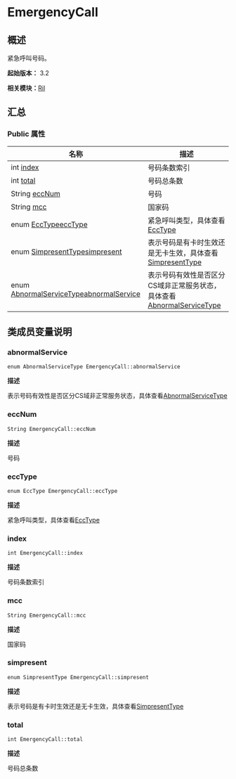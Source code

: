 # EmergencyCall


## 概述

紧急呼叫号码。

**起始版本：** 3.2

**相关模块：**[Ril](_ril_v10.md)


## 汇总


### Public 属性

| 名称 | 描述 | 
| -------- | -------- |
| int [index](#index) | 号码条数索引 | 
| int [total](#total) | 号码总条数 | 
| String [eccNum](#eccnum) | 号码 | 
| String [mcc](#mcc) | 国家码 | 
| enum [EccType](_ril_v10.md#ecctype)[eccType](#ecctype) | 紧急呼叫类型，具体查看[EccType](_ril_v10.md#ecctype) | 
| enum [SimpresentType](_ril_v10.md#simpresenttype)[simpresent](#simpresent) | 表示号码是有卡时生效还是无卡生效，具体查看[SimpresentType](_ril_v10.md#simpresenttype) | 
| enum [AbnormalServiceType](_ril_v10.md#abnormalservicetype)[abnormalService](#abnormalservice) | 表示号码有效性是否区分CS域非正常服务状态，具体查看[AbnormalServiceType](_ril_v10.md#abnormalservicetype) | 


## 类成员变量说明


### abnormalService

```
enum AbnormalServiceType EmergencyCall::abnormalService
```

**描述**

表示号码有效性是否区分CS域非正常服务状态，具体查看[AbnormalServiceType](_ril_v10.md#abnormalservicetype)


### eccNum

```
String EmergencyCall::eccNum
```

**描述**

号码


### eccType

```
enum EccType EmergencyCall::eccType
```

**描述**

紧急呼叫类型，具体查看[EccType](_ril_v10.md#ecctype)


### index

```
int EmergencyCall::index
```

**描述**

号码条数索引


### mcc

```
String EmergencyCall::mcc
```

**描述**

国家码


### simpresent

```
enum SimpresentType EmergencyCall::simpresent
```

**描述**

表示号码是有卡时生效还是无卡生效，具体查看[SimpresentType](_ril_v10.md#simpresenttype)


### total

```
int EmergencyCall::total
```

**描述**

号码总条数
